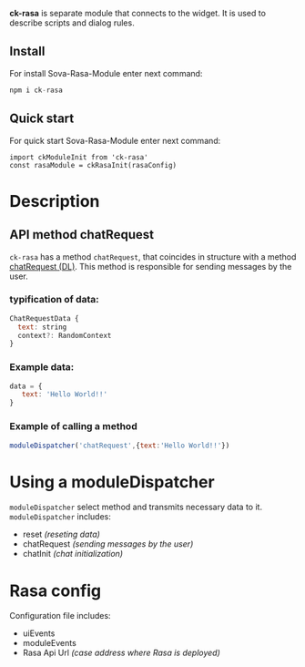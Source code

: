 **ck-rasa** is separate module that connects to the widget. It is used to describe scripts and dialog rules.

## Install
For install Sova-Rasa-Module enter next command:
```javascript
npm i ck-rasa
```

## Quick start
For quick start Sova-Rasa-Module enter next command:
```
import ckModuleInit from 'ck-rasa'
const rasaModule = ckRasaInit(rasaConfig) 
 ```
 
 # Description
 ## API method chatRequest
`ck-rasa` has a method `chatRequest`, that coincides in structure with a method [chatRequest (DL)](https://github.com/sovaai/chatKit-dl-module "Read me"). This method is responsible for sending messages by the user.

### typification of data:
```javascript
ChatRequestData {
  text: string
  context?: RandomContext
}
```

### Example data:
```javascript
data = {
   text: 'Hello World!!'
}
```

### Example of calling a method
```javascript
moduleDispatcher('chatRequest',{text:'Hello World!!'})
```

# Using a moduleDispatcher
`moduleDispatcher` select method and transmits necessary data to it.
`moduleDispatcher` includes:   
* reset *(reseting data)*  
* chatRequest *(sending messages by the user)*  
* chatInit *(chat initialization)*  

# Rasa config
Configuration file includes:   
* uiEvents
* moduleEvents
* Rasa Api Url *(case address where Rasa is deployed)*
